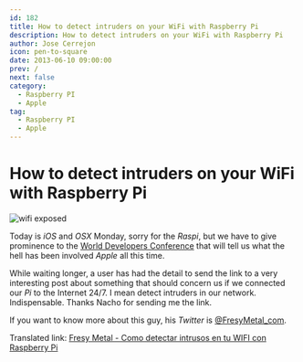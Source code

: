 ```yaml
---
id: 182
title: How to detect intruders on your WiFi with Raspberry Pi
description: How to detect intruders on your WiFi with Raspberry Pi
author: Jose Cerrejon
icon: pen-to-square
date: 2013-06-10 09:00:00
prev: /
next: false
category:
  - Raspberry PI
  - Apple
tag:
  - Raspberry PI
  - Apple
---
```


# How to detect intruders on your WiFi with Raspberry Pi

![wifi exposed](/images/wifi_exposed.png)

Today is *iOS* and *OSX* Monday, sorry for the *Raspi*, but we have to give prominence to the [World Developers Conference](https://developer.apple.com/wwdc/) that will tell us what the hell has been involved *Apple* all this time.

While waiting longer, a user has had the detail to send the link to a very interesting post about something that should concern us if we connected our *Pi* to the Internet 24/7. I mean detect intruders in our network. Indispensable. Thanks Nacho for sending me the link.

If you want to know more about this guy, his *Twitter* is [@FresyMetal_com](https://twitter.com/FresyMetal_com).

Translated link: [Fresy Metal - Como detectar intrusos en tu WIFI con Raspberry Pi](http://translate.google.com/translate?sl=es&tl=en&js=n&prev=_t&hl=es&ie=UTF-8&u=http%3A%2F%2Fwww.fresymetal.com%2Fcomo-detectar-intrusos-en-tu-wifi-con-raspberry-pi%2F)